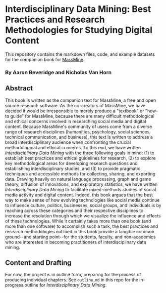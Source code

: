 # Interdisciplinary Data Mining: Best Practices and Research Methodologies for Studying Digital Content
This repository contains the markdown files, code, and example datasets for the companion book for [MassMine](https://www.massmine.org/).

### By Aaron Beveridge and Nicholas Van Horn

## Abstract
This book is written as the companion text for MassMine, a free and open source research software. As the co-creators of MassMine, we have decided it would be irresponsible to merely produce a "textbook" or "how-to guide" for MassMine, because there are many difficult methodological and ethical concerns involved in researching social media and digital content. Because MassMine's community of users come from a diverse range of research disciplines (humanities, psychology, social sciences, technical communication, and business), this text is written to address a broad interdisciplinary audience when confronting the crucial methodological and ethical concerns. To this end, we have written *Interdisciplinary Data Mining* with the three following goals in mind: (1) to establish best practices and ethical guidelines for research, (2) to explore key methodological areas for developing research questions and establishing interdisciplinary studies, and (3) to provide pragmatic techniques and accessible methods for collecting, sharing, and exporting data. Drawing heavily on natural language processing, graph and game theory, diffusion of innovations, and exploratory statistics, we have written *Interdisciplinary Data Mining* to facilitate mixed-methods studies of social media activity and digital content. Indeed, this book argues that the best way to make sense of how evolving technologies like social media continue to influence culture, politics, businesses, social groups, and individuals is by reaching across these categories and their respective disciplines to increase the resolution through which we visualize the influence and effects of these technologies. While it certainly takes more than one book (and more than one software) to accomplish such a task, the best practices and research methodologies outlined in this book provide a tangible common ground--and starting point--for the students, faculty, and non-academics who are interested in becoming practitioners of interdisciplinary data mining.

## Content and Drafting
For now, the project is in outline form, preparing for the process of producing individual chapters. See `outline.md` in this repo for the in-progress outline for *Interdisciplinary Data Mining*.
